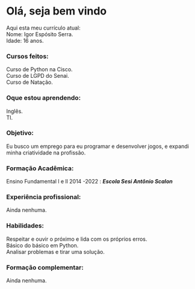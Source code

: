<!DOCTYPE html>
<html>

<head>
  <meta charset="utf-8">
  <meta name="viewport" content="width=device-width, initial-scale=1.0">
  <link rel="stylesheet" href="https://stackedit.io/style.css" />
</head>

<body class="stackedit">
  <div class="stackedit__html"><h1 id="olá-seja-bem-vindo">Olá, seja bem vindo</h1>
<p>Aqui esta meu currículo atual:<br>
Nome: Igor Espósito Serra.<br>
Idade: 16 anos.</p>
<h3 id="cursos-feitos">Cursos feitos:</h3>
<p>Curso de Python na Cisco.<br>
Curso de LGPD do Senai.<br>
Curso de Natação.</p>
<h3 id="oque-estou-aprendendo">Oque estou aprendendo:</h3>
<p>Inglês.<br>
TI.</p>
<h3 id="objetivo">Objetivo:</h3>
<p>Eu busco um emprego para eu programar e desenvolver jogos, e expandi minha criatividade na profissão.</p>
<h3 id="formação-acadêmica">Formação Acadêmica:</h3>
<p>Ensino Fundamental l e ll 2014 -2022 : <em><strong>Escola Sesi Antônio Scalon</strong></em></p>
<h3 id="experiência-profissional">Experiência profissional:</h3>
<p>Ainda nenhuma.</p>
<h3 id="habilidades">Habilidades:</h3>
<p>Respeitar e ouvir o próximo e lida com os próprios erros.<br>
Básico do básico em Python.<br>
Analisar problemas e tirar uma solução.</p>
<h3 id="formação-complementar">Formação complementar:</h3>
<p>Ainda nenhuma.</p>
</div>
</body>

</html>
